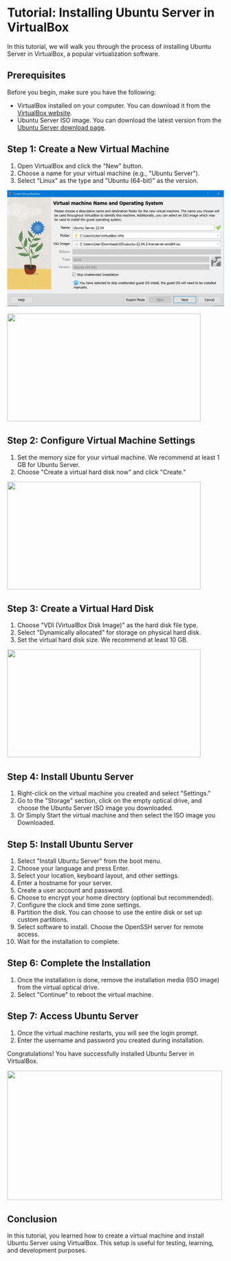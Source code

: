 # Tutorial: Installing Ubuntu Server in VirtualBox

In this tutorial, we will walk you through the process of installing Ubuntu Server in VirtualBox, a popular virtualization software.

## Prerequisites

Before you begin, make sure you have the following:

- VirtualBox installed on your computer. You can download it from the [VirtualBox website](https://www.virtualbox.org/).
- Ubuntu Server ISO image. You can download the latest version from the [Ubuntu Server download page](https://ubuntu.com/download/server).

## Step 1: Create a New Virtual Machine

1. Open VirtualBox and click the "New" button.
2. Choose a name for your virtual machine (e.g., "Ubuntu Server").
3.  Select "Linux" as the type and "Ubuntu (64-bit)" as the version.

![Virtual Box Install Step2](images/Vbox2.JPG)


<img src="https://github.com/Baljit998/Presentation/blob/main/images/Vbox2.JPG?raw=true"  width="450" height="250">

## Step 2: Configure Virtual Machine Settings

1. Set the memory size for your virtual machine. We recommend at least 1 GB for Ubuntu Server.
2. Choose "Create a virtual hard disk now" and click "Create."
<img src="https://github.com/Baljit998/Presentation/blob/main/images/Vbox3.JPG?raw=true" width="450" height="250">

## Step 3: Create a Virtual Hard Disk

1. Choose "VDI (VirtualBox Disk Image)" as the hard disk file type.
2. Select "Dynamically allocated" for storage on physical hard disk.
3. Set the virtual hard disk size. We recommend at least 10 GB.
<img src="https://github.com/Baljit998/Presentation/blob/main/images/Vbox4.JPG?raw=true" width="450" height="250">

## Step 4: Install Ubuntu Server

1. Right-click on the virtual machine you created and select "Settings."
2. Go to the "Storage" section, click on the empty optical drive, and choose the Ubuntu Server ISO image you downloaded.
3. Or Simply Start the virtual machine and then select the ISO image you Downloaded.

## Step 5: Install Ubuntu Server

1. Select "Install Ubuntu Server" from the boot menu.
2. Choose your language and press Enter.
3. Select your location, keyboard layout, and other settings.
4. Enter a hostname for your server.
5. Create a user account and password.
6. Choose to encrypt your home directory (optional but recommended).
7. Configure the clock and time zone settings.
8. Partition the disk. You can choose to use the entire disk or set up custom partitions.
9. Select software to install. Choose the OpenSSH server for remote access.
10. Wait for the installation to complete.

## Step 6: Complete the Installation

1. Once the installation is done, remove the installation media (ISO image) from the virtual optical drive.
2. Select "Continue" to reboot the virtual machine.

## Step 7: Access Ubuntu Server

1. Once the virtual machine restarts, you will see the login prompt.
2. Enter the username and password you created during installation.

Congratulations! You have successfully installed Ubuntu Server in VirtualBox.

<img src="https://github.com/Baljit998/Presentation/blob/main/Ubuntu%20server%20setup3%20.JPG?raw=true"  width="500" height="300">

## Conclusion

In this tutorial, you learned how to create a virtual machine and install Ubuntu Server using VirtualBox. This setup is useful for testing, learning, and development purposes.
